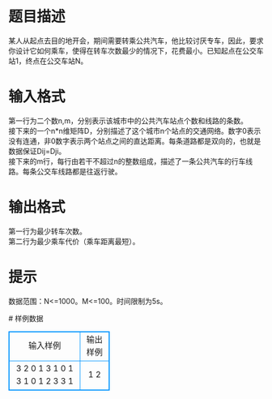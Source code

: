 # 

 
 # 题目描述 
<p>
某人从起点去目的地开会，期间需要转乘公共汽车，他比较讨厌专车，因此，要求你设计它如何乘车，使得在转车次数最少的情况下，花费最小。已知起点在公交车站1，终点在公交车站N。</p> 

 
 # 输入格式 
<p>
第一行为二个数n,m，分别表示该城市中的公共汽车站点个数和线路的条数。<br>接下来的一个n*n维矩阵D，分别描述了这个城市n个站点的交通网络。数字0表示没有连通，非0数字表示两个站点之间的直达距离。每条道路都是双向的，也就是数据保证Dij=Dji。<br>接下来的m行，每行由若干不超过n的整数组成，描述了一条公共汽车的行车线路。每条公交车线路都是往返行驶。<br></p> 

 
 # 输出格式 
<p>
第一行为最少转车次数。<br>第二行为最少乘车代价（乘车距离最短）。<br></p> 

 
 # 提示 
<p>
数据范围：N<=1000。M<=100。时间限制为5s。</p> 
# 样例数据
<style>
        table,table tr th, table tr td { border:1px solid #0094ff; }
        table { width: 200px; min-height: 25px; line-height: 25px; text-align: center; border-collapse: collapse;}   
    </style>
<table>
	<tr>
		<td>输入样例</td>
		<td>输出样例</td>
	</tr>
<tr><td>3 2
0 1 3
1 0 1
3 1 0
1 2 3
3 1
</td><td>1 2</td></tr></table>
